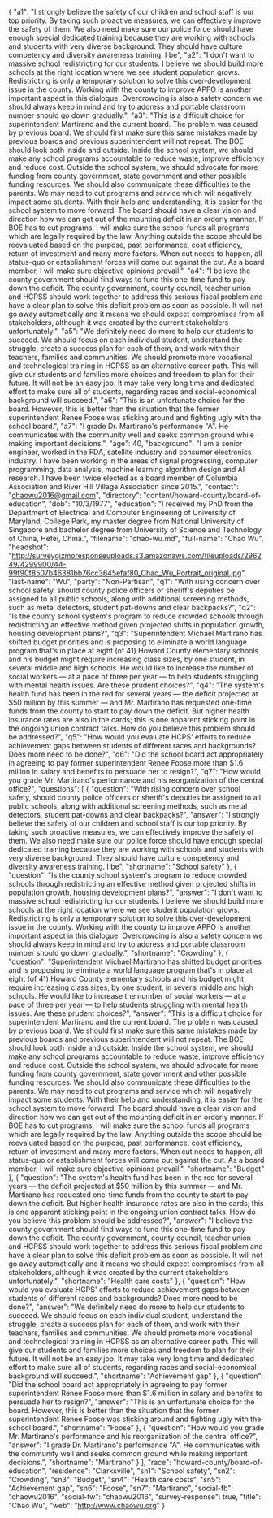 {
  "a1": "I strongly believe the safety of our children and school staff is our top priority. By taking such proactive measures, we can effectively improve the safety of them. We also need make sure our police force should have enough special dedicated training because they are working with schools and students with very diverse background. They should have culture competency and diversity awareness training. I be",
  "a2": "I don't want to massive school redistricting for our students. I believe we should build more schools at the right location where we see student population grows. Redistricting is only a temporary solution to solve this over-development issue in the county. Working with the county to improve APFO is another important aspect in this dialogue. Overcrowding is also a safety concern we should always keep in mind and try to address and portable classroom number should go down gradually.",
  "a3": "This is a difficult choice for superintendent Martirano and the current board. The problem was caused by previous board. We should first make sure this same mistakes made by previous boards and previous superintendent will not repeat. The BOE should look both inside and outside. Inside the school system, we should make any school programs accountable to reduce waste, improve efficiency and reduce cost. Outside the school system, we should advocate for more funding from county government, state government and other possible funding resources. We should also communicate these difficulties to the parents. We may need to cut programs and service which will negatively impact some students. With their help and understanding, it is easier for the school system to move forward. The board should have a clear vision and direction how we can get out of the mounting deficit in an orderly manner. If BOE has to cut programs, I will make sure the school funds all programs which are legally required by the law. Anything outside the scope should be reevaluated based on the purpose, past performance, cost efficiency, return of investment and many more factors. When cut needs to happen, all status-quo or establishment forces will come out against the cut. As a board member, I will make sure objective opinions prevail.",
  "a4": "I believe the county government should find ways to fund this one-time fund to pay down the deficit. The county government, county council, teacher union and HCPSS should work together to address this serious fiscal problem and have a clear plan to solve this deficit problem as soon as possible. It will not go away automatically and it means we should expect compromises from all stakeholders, although it was created by the current stakeholders unfortunately.",
  "a5": "We definitely need do more to help our students to succeed. We should focus on each individual student, understand the struggle, create a success plan for each of them, and work with their teachers, families and communities. We should promote more vocational and technological training in HCPSS as an alternative career path. This will give our students and families more choices and freedom to plan for their future. It will not be an easy job. It may take very long time and dedicated effort to make sure all of students, regarding races and social-economical background will succeed.",
  "a6": "This is an unfortunate choice for the board. However, this is better than the situation that the former superintendent Renee Foose was sticking around and fighting ugly with the school board.",
  "a7": "I grade Dr. Martirano's performance \"A\". He communicates with the community well and seeks common ground while making important decisions.",
  "age": 40,
  "background": "I am a senior engineer, worked in the FDA, satellite industry and consumer electronics industry. I have been working in the areas of signal progressing, computer programming, data analysis, machine learning algorithm design and AI research. I have been twice elected as a board member of Columbia Association and River Hill Village Association since 2015.",
  "contact": "chaowu2016@gmail.com",
  "directory": "content/howard-county/board-of-education",
  "dob": "10/3/1977",
  "education": "I received my PhD from the Department of Electrical and Computer Engineering of University of Maryland, College Park, my master degree from National University of Singapore and bachelor degree from University of Science and Technology of China, Hefei, China.",
  "filename": "chao-wu.md",
  "full-name": "Chao Wu",
  "headshot": "http://surveygizmoresponseuploads.s3.amazonaws.com/fileuploads/296249/4299900/44-99f90f8507b46381bb76cc3645efaf80_Chao_Wu_Portrait_original.jpg",
  "last-name": "Wu",
  "party": "Non-Partisan",
  "q1": "With rising concern over school safety, should county police officers or sheriff's deputies be assigned to all public schools, along with additional screening methods, such as metal detectors, student pat-downs and clear backpacks?",
  "q2": "Is the county school system's program to reduce crowded schools through redistricting an effective method given projected shifts in population growth, housing development plans?",
  "q3": "Superintendent Michael Martirano has shifted budget priorities and is proposing to eliminate a world language program that's in place at eight (of 41) Howard County elementary schools and his budget might require increasing class sizes, by one student, in several middle and high schools. He would like to increase the number of social workers — at a pace of three per year — to help students struggling with mental health issues. Are these prudent choices?",
  "q4": "The system's health fund has been in the red for several years — the deficit projected at $50 million by this summer — and Mr. Martirano has requested one-time funds from the county to start to pay down the deficit. But higher health insurance rates are also in the cards; this is one apparent sticking point in the ongoing union contract talks. How do you believe this problem should be addressed?",
  "q5": "How would you evaluate HCPS' efforts to reduce achievement gaps between students of different races and backgrounds? Does more need to be done?",
  "q6": "Did the school board act appropriately in agreeing to pay former superintendent Renee Foose more than $1.6 million in salary and benefits to persuade her to resign?",
  "q7": "How would you grade Mr. Martirano's performance and his reorganization of the central office?",
  "questions": [
    {
      "question": "With rising concern over school safety, should county police officers or sheriff's deputies be assigned to all public schools, along with additional screening methods, such as metal detectors, student pat-downs and clear backpacks?",
      "answer": "I strongly believe the safety of our children and school staff is our top priority. By taking such proactive measures, we can effectively improve the safety of them. We also need make sure our police force should have enough special dedicated training because they are working with schools and students with very diverse background. They should have culture competency and diversity awareness training. I be",
      "shortname": "School safety"
    },
    {
      "question": "Is the county school system's program to reduce crowded schools through redistricting an effective method given projected shifts in population growth, housing development plans?",
      "answer": "I don't want to massive school redistricting for our students. I believe we should build more schools at the right location where we see student population grows. Redistricting is only a temporary solution to solve this over-development issue in the county. Working with the county to improve APFO is another important aspect in this dialogue. Overcrowding is also a safety concern we should always keep in mind and try to address and portable classroom number should go down gradually.",
      "shortname": "Crowding"
    },
    {
      "question": "Superintendent Michael Martirano has shifted budget priorities and is proposing to eliminate a world language program that's in place at eight (of 41) Howard County elementary schools and his budget might require increasing class sizes, by one student, in several middle and high schools. He would like to increase the number of social workers — at a pace of three per year — to help students struggling with mental health issues. Are these prudent choices?",
      "answer": "This is a difficult choice for superintendent Martirano and the current board. The problem was caused by previous board. We should first make sure this same mistakes made by previous boards and previous superintendent will not repeat. The BOE should look both inside and outside. Inside the school system, we should make any school programs accountable to reduce waste, improve efficiency and reduce cost. Outside the school system, we should advocate for more funding from county government, state government and other possible funding resources. We should also communicate these difficulties to the parents. We may need to cut programs and service which will negatively impact some students. With their help and understanding, it is easier for the school system to move forward. The board should have a clear vision and direction how we can get out of the mounting deficit in an orderly manner. If BOE has to cut programs, I will make sure the school funds all programs which are legally required by the law. Anything outside the scope should be reevaluated based on the purpose, past performance, cost efficiency, return of investment and many more factors. When cut needs to happen, all status-quo or establishment forces will come out against the cut. As a board member, I will make sure objective opinions prevail.",
      "shortname": "Budget"
    },
    {
      "question": "The system's health fund has been in the red for several years — the deficit projected at $50 million by this summer — and Mr. Martirano has requested one-time funds from the county to start to pay down the deficit. But higher health insurance rates are also in the cards; this is one apparent sticking point in the ongoing union contract talks. How do you believe this problem should be addressed?",
      "answer": "I believe the county government should find ways to fund this one-time fund to pay down the deficit. The county government, county council, teacher union and HCPSS should work together to address this serious fiscal problem and have a clear plan to solve this deficit problem as soon as possible. It will not go away automatically and it means we should expect compromises from all stakeholders, although it was created by the current stakeholders unfortunately.",
      "shortname": "Health care costs"
    },
    {
      "question": "How would you evaluate HCPS' efforts to reduce achievement gaps between students of different races and backgrounds? Does more need to be done?",
      "answer": "We definitely need do more to help our students to succeed. We should focus on each individual student, understand the struggle, create a success plan for each of them, and work with their teachers, families and communities. We should promote more vocational and technological training in HCPSS as an alternative career path. This will give our students and families more choices and freedom to plan for their future. It will not be an easy job. It may take very long time and dedicated effort to make sure all of students, regarding races and social-economical background will succeed.",
      "shortname": "Achievement gap"
    },
    {
      "question": "Did the school board act appropriately in agreeing to pay former superintendent Renee Foose more than $1.6 million in salary and benefits to persuade her to resign?",
      "answer": "This is an unfortunate choice for the board. However, this is better than the situation that the former superintendent Renee Foose was sticking around and fighting ugly with the school board.",
      "shortname": "Foose"
    },
    {
      "question": "How would you grade Mr. Martirano's performance and his reorganization of the central office?",
      "answer": "I grade Dr. Martirano's performance \"A\". He communicates with the community well and seeks common ground while making important decisions.",
      "shortname": "Martirano"
    }
  ],
  "race": "howard-county/board-of-education",
  "residence": "Clarksville",
  "sn1": "School safety",
  "sn2": "Crowding",
  "sn3": "Budget",
  "sn4": "Health care costs",
  "sn5": "Achievement gap",
  "sn6": "Foose",
  "sn7": "Martirano",
  "social-fb": "chaowu2016",
  "social-tw": "chaowu2016",
  "survey-response": true,
  "title": "Chao Wu",
  "web": "http://www.chaowu.org"
}
